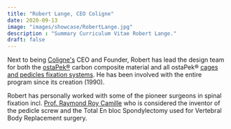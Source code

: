 ```yaml
---
title: "Robert Lange, CEO Coligne"
date: 2020-09-13
image: "images/showcase/RobertLange.jpg"
description : "Summary Curriculum Vitae Robert Lange."
draft: false
---
```


Next to being [Coligne's](http://www.coligne.com/international/home.html) CEO and Founder, Robert has lead the design team for both the [ostaPek®](https://spinenuances.com/ostapek) carbon composite material and all ostaPek® [cages and pedicles fixation systems](https://spinenuances.com/products). 
He has been involved with the entire program since its creation (1990). 

Robert has personally worked with some of the pioneer surgeons in spinal fixation incl. [Prof. Raymond Roy Camille](https://de.wikipedia.org/wiki/Raymond_Roy-Camille) 
who is considered the inventor of the pedicle screw and the Total En bloc Spondylectomy used for Vertebral Body Replacement surgery.   


